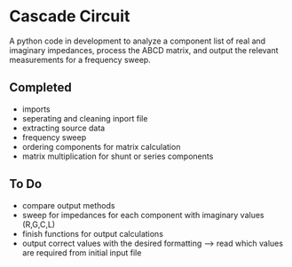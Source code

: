 # Cascade Circuit
A python code in development to analyze a component list of real and imaginary impedances, process the ABCD matrix, and output the relevant measurements for a frequency sweep. 

## Completed
- imports
- seperating and cleaning inport file
- extracting source data
- frequency sweep
- ordering components for matrix calculation
- matrix multiplication for shunt or series components

## To Do
- compare output methods
- sweep for impedances for each component with imaginary values (R,G,C,L)
- finish functions for output calculations
- output correct values with the desired formatting
--> read which values are required from initial input file
